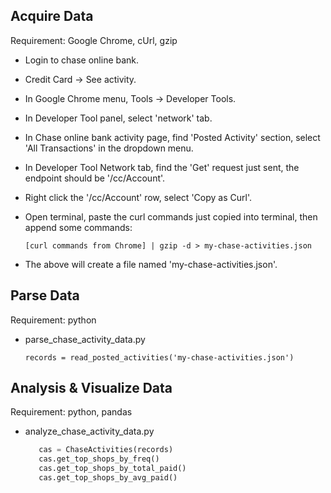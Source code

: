 
## Acquire Data ##
Requirement: Google Chrome, cUrl, gzip

- Login to chase online bank.
- Credit Card -> See activity.
- In Google Chrome menu, Tools -> Developer Tools.
- In Developer Tool panel, select 'network' tab.
- In Chase online bank activity page, find 'Posted Activity' section,
  select 'All Transactions' in the dropdown menu.
- In Developer Tool Network tab, find the 'Get' request just sent,
  the endpoint should be '/cc/Account'.
- Right click the '/cc/Account' row, select 'Copy as Curl'.
- Open terminal, paste the curl commands just copied into terminal,
  then append some commands:

  `[curl commands from Chrome] | gzip -d > my-chase-activities.json`
- The above will create a file named 'my-chase-activities.json'.

## Parse Data ##
Requirement: python

- parse_chase_activity_data.py

  `records = read_posted_activities('my-chase-activities.json')`

## Analysis & Visualize Data ##
Requirement: python, pandas

- analyze_chase_activity_data.py
  ```python
     cas = ChaseActivities(records)
     cas.get_top_shops_by_freq()
     cas.get_top_shops_by_total_paid()
     cas.get_top_shops_by_avg_paid()
  ```
